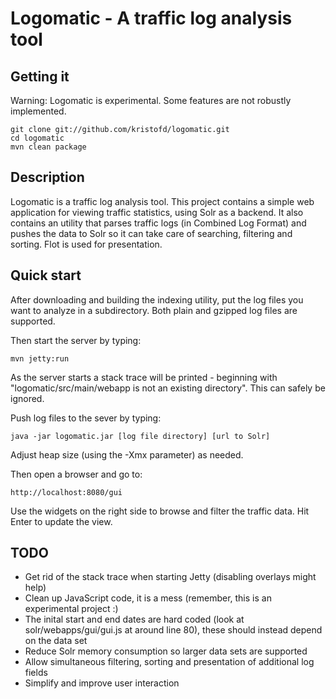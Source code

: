 Logomatic - A traffic log analysis tool
=======================================

Getting it
----------

Warning: Logomatic is experimental. Some features are not robustly implemented.

    git clone git://github.com/kristofd/logomatic.git
    cd logomatic
    mvn clean package


Description
-----------

Logomatic is a traffic log analysis tool. This project contains a simple web application for viewing traffic statistics, using Solr as a backend. It also contains an utility that parses traffic logs (in Combined Log Format) and pushes the data to Solr so it can take care of searching, filtering and sorting. Flot is used for presentation.


Quick start
-----------

After downloading and building the indexing utility, put the log files you want to analyze in a subdirectory. Both plain and gzipped log files are supported.

Then start the server by typing:

	mvn jetty:run

As the server starts a stack trace will be printed - beginning with "logomatic/src/main/webapp is not an existing directory". This can safely be ignored.

Push log files to the sever by typing:

	java -jar logomatic.jar [log file directory] [url to Solr]

Adjust heap size (using the -Xmx parameter) as needed.

Then open a browser and go to:

	http://localhost:8080/gui

Use the widgets on the right side to browse and filter the traffic data. Hit Enter to update the view.


TODO
-----------

* Get rid of the stack trace when starting Jetty (disabling overlays might help)
* Clean up JavaScript code, it is a mess (remember, this is an experimental project :)
* The inital start and end dates are hard coded (look at solr/webapps/gui/gui.js at around line 80), these should instead depend on the data set
* Reduce Solr memory consumption so larger data sets are supported
* Allow simultaneous filtering, sorting and presentation of additional log fields
* Simplify and improve user interaction
